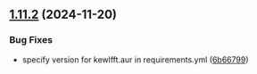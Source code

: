 ## [1.11.2](https://github.com/arpanrec/arpanrec.nebula/compare/1.11.1...1.11.2) (2024-11-20)


### Bug Fixes

* specify version for kewlfft.aur in requirements.yml ([6b66799](https://github.com/arpanrec/arpanrec.nebula/commit/6b6679936e65e9377d42b6f0c759afb142a46ad7))
